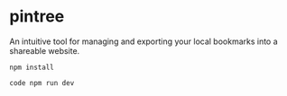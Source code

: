 # pintree
An intuitive tool for managing and exporting your local bookmarks into a shareable website. 

`
npm install
`

`code
npm run dev   
`